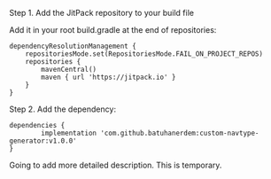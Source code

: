 Step 1. Add the JitPack repository to your build file

Add it in your root build.gradle at the end of repositories:

	dependencyResolutionManagement {
		repositoriesMode.set(RepositoriesMode.FAIL_ON_PROJECT_REPOS)
		repositories {
			mavenCentral()
			maven { url 'https://jitpack.io' }
		}
	}
 
 Step 2. Add the dependency: 
 
	dependencies {
	        implementation 'com.github.batuhanerdem:custom-navtype-generator:v1.0.0'
	}

Going to add more detailed description. This is temporary.
